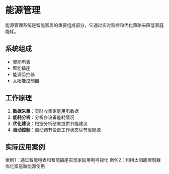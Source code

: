 # 能源管理

能源管理系统是智能家居的重要组成部分，它通过实时监控和优化策略来降低家庭能耗。

## 系统组成

- 智能电表
- 智能插座
- 能源监控器
- 太阳能控制器

## 工作原理

1. **数据采集**：实时收集家庭用电数据
2. **能耗分析**：分析各设备能耗情况
3. **优化建议**：根据分析结果提供节能建议
4. **自动控制**：自动调节设备工作状态以节省能源

## 实际应用案例

案例1：通过智能电表和智能插座实现家庭用电可视化
案例2：利用太阳能控制器优化家庭新能源使用